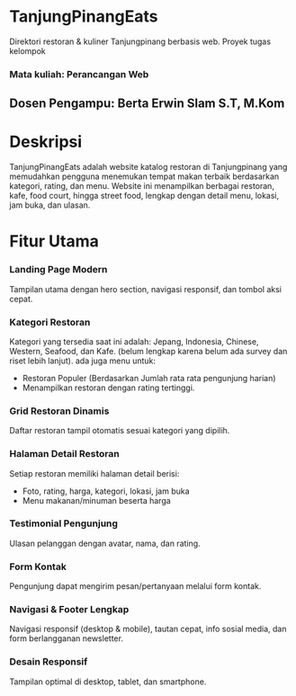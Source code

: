 # TanjungPinangEats
Direktori restoran & kuliner Tanjungpinang berbasis web.
Proyek tugas kelompok 
### Mata kuliah: Perancangan Web
## Dosen Pengampu: Berta Erwin Slam S.T, M.Kom

# Deskripsi
TanjungPinangEats adalah website katalog restoran di Tanjungpinang yang memudahkan pengguna menemukan tempat makan terbaik berdasarkan kategori, rating, dan menu.
Website ini menampilkan berbagai restoran, kafe, food court, hingga street food, lengkap dengan detail menu, lokasi, jam buka, dan ulasan.

# Fitur Utama
### Landing Page Modern
Tampilan utama dengan hero section, navigasi responsif, dan tombol aksi cepat.

### Kategori Restoran
Kategori yang tersedia saat ini adalah: Jepang, Indonesia, Chinese, Western, Seafood, dan Kafe. (belum lengkap karena belum ada survey dan riset lebih lanjut).
ada juga menu untuk:
- Restoran Populer (Berdasarkan Jumlah rata rata pengunjung harian)
- Menampilkan restoran dengan rating tertinggi.

### Grid Restoran Dinamis
Daftar restoran tampil otomatis sesuai kategori yang dipilih.

### Halaman Detail Restoran
Setiap restoran memiliki halaman detail berisi:
- Foto, rating, harga, kategori, lokasi, jam buka
- Menu makanan/minuman beserta harga

### Testimonial Pengunjung
Ulasan pelanggan dengan avatar, nama, dan rating.

### Form Kontak
Pengunjung dapat mengirim pesan/pertanyaan melalui form kontak.

### Navigasi & Footer Lengkap
Navigasi responsif (desktop & mobile), tautan cepat, info sosial media, dan form berlangganan newsletter.

### Desain Responsif
Tampilan optimal di desktop, tablet, dan smartphone.
